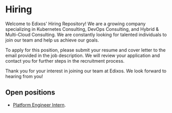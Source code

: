 # Hiring

Welcome to Edixos' Hiring Repository! We are a growing company specializing in Kubernetes Consulting, DevOps Consulting, and Hybrid & Multi-Cloud Consulting. We are constantly looking for talented individuals to join our team and help us achieve our goals.

To apply for this position, please submit your resume and cover letter to the email provided in the job description. We will review your application and contact you for further steps in the recruitment process.

Thank you for your interest in joining our team at Edixos. We look forward to hearing from you!

## Open positions

- [Platform Engineer Intern](./platform-engineer-intern.md).